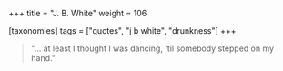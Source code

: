 +++
title = "J. B. White"
weight = 106

[taxonomies]
tags = ["quotes", "j b white", "drunkness"]
+++

> "... at least I thought I was dancing, 'til somebody stepped on my hand."
